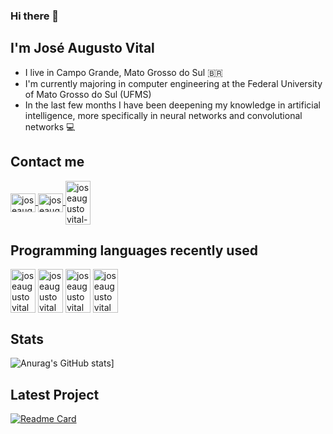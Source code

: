 ### Hi there 👋

## I'm José Augusto Vital 
- I live in Campo Grande, Mato Grosso do Sul 🇧🇷
- I'm currently majoring in computer engineering at the Federal University of Mato Grosso do Sul (UFMS)
- In the last few months I have been deepening my knowledge in artificial intelligence, more specifically in neural networks and convolutional networks 💻

## Contact me
<a href="https://mail.google.com/mail/u/3/?ogbl#inbox?compose=CllgCJfpsCmHpxbknpMKkfwXdxvflVPhfRHvGmWFHLkXVQGxHMWkNBCXxTgkWkTgCrmpmPlxpwL" target="_blank">
<img align="center" alt="joseaugustovital-gmail" height="30" width="40" src="https://cdn.jsdelivr.net/gh/devicons/devicon/icons/google/google-original.svg"
styles="max-width:100%;">
</a>
<a href="https://www.facebook.com/zezeaugusto.lajo/" target="_blank">
<img align="center" alt="joseaugustovital-facebook" height="30" width="40" src="https://cdn.jsdelivr.net/gh/devicons/devicon/icons/facebook/facebook-original.svg"
styles="max-width:100%;">
</a>
<a href="https://www.instagram.com/zeaugustovital/" target="_blank">
<img align="center" alt="joseaugustovital-instagram" height="70" width="40" src="https://www.logo.wine/a/logo/Instagram/Instagram-Glyph-Color-Logo.wine.svg"
styles="max-width:100%;">
</a>

## Programming languages recently used
<img align="center" alt="joseaugustovital" height="70" width="40" src="https://cdn.jsdelivr.net/gh/devicons/devicon/icons/c/c-original.svg"
styles="max-width:100%;">
<img align="center" alt="joseaugustovital" height="70" width="40" src="https://cdn.jsdelivr.net/gh/devicons/devicon/icons/python/python-original.svg"
styles="max-width:100%;">
<img align="center" alt="joseaugustovital" height="70" width="40" src="https://cdn.jsdelivr.net/gh/devicons/devicon/icons/java/java-original.svg"
styles="max-width:100%;">
<img align="center" alt="joseaugustovital" height="70" width="40" src="https://cdn.jsdelivr.net/gh/devicons/devicon/icons/postgresql/postgresql-original.svg"
styles="max-width:100%;">

## Stats 
![Anurag's GitHub stats](https://github-readme-stats.vercel.app/api?username=joseaugustovital&show_icons=true&theme=algolia)]


## Latest Project
[![Readme Card](https://github-readme-stats.vercel.app/api/pin/?username=JoseAugustoVital&repo=8Puzzle-A-Star&show_icons=true&theme=algolia&show_owner=true)](https://github.com/JoseAugustoVital/8Puzzle-A-Star)
<!--
**JoseAugustoVital/JoseAugustoVital** is a ✨ _special_ ✨ repository because its `README.md` (this file) appears on your GitHub profile.

Here are some ideas to get you started:

- 🔭 I’m currently working on ...
- 🌱 I’m currently learning ...
- 👯 I’m looking to collaborate on ...
- 🤔 I’m looking for help with ...
- 💬 Ask me about ...
- 📫 How to reach me: ...
- 😄 Pronouns: ...
- ⚡ Fun fact: ...
-->
